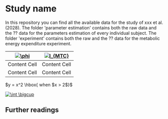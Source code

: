 # Study name
In this repository you can find all the available data for the study of xxx et al. (2028). The folder 'parameter estimation' contains both the raw data and the ?? data for the parameters estimation of every individual subject. The folder 'experiment' contains both the raw and the ?? data for the metabolic energy expenditure experiment. 

| <a href="https://www.codecogs.com/eqnedit.php?latex=\phi" target="_blank"><img src="https://latex.codecogs.com/gif.latex?\phi" title="\phi" /></a>  | <a href="https://www.codecogs.com/eqnedit.php?latex=l_{MTC}" target="_blank"><img src="https://latex.codecogs.com/gif.latex?l_{MTC}" title="l_{MTC}" /></a> |
| ------------- | ------------- |
| Content Cell  | Content Cell  |
| Content Cell  | Content Cell  |

 $y = x^2 \hbox{ when $x > 2$}$

<a href="https://www.codecogs.com/eqnedit.php?latex=\int&space;\bigcup" target="_blank"><img src="https://latex.codecogs.com/gif.latex?\int&space;\bigcup" title="\int \bigcup" /></a>

## Further readings
